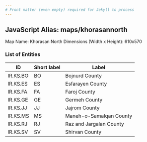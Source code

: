 ```yaml
---
# Front matter (even empty) required for Jekyll to process
---
```


## JavaScript Alias: maps/khorasannorth

Map Name: Khorasan North
Dimensions (Width x Height): 610x570





### List of Entities

ID | Short label | Label
---|---|---|
IR.KS.BO|BO|Bojnurd County
IR.KS.ES|ES|Esfarayen County
IR.KS.FA|FA|Faroj County
IR.KS.GE|GE|Germeh County
IR.KS.JJ|JJ|Jajrom County
IR.KS.MS|MS|Maneh-o-Samalqan County
IR.KS.RJ|RJ|Raz and Jargalan County
IR.KS.SV|SV|Shirvan County